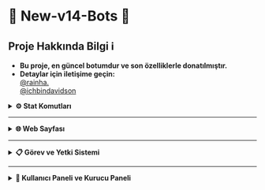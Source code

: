 # 🚀 New-v14-Bots 🚀

## Proje Hakkında Bilgi ℹ️
- **Bu proje, en güncel botumdur ve son özelliklerle donatılmıştır.**  
- **Detaylar için iletişime geçin:**  
  [@rainha.](https://discord.com/users/908464652688711680)  
  [@ichbindavidson](https://discord.com/users/329701850037092352)


<details>
  <summary><b>⚙️ Stat Komutları</b></summary>

| Komut                  | Görsel                                                                                                 |
| ---------------------- | ------------------------------------------------------------------------------------------------------ |
| **stat**               | ![image](./images/stat.png)                                                                            |
| **top**                | ![image](./images/top.png)                                                                             |
| **level**              | ![image](./images/rank.png)                                                                            |
</details>

---

<details>
  <summary><b>🌐 Web Sayfası</b></summary>

| Komut                  | Görsel                                                                                                 |
| ---------------------- | ------------------------------------------------------------------------------------------------------ |
| **web login**          | ![image](./images/weblogin.png)                                                                        |
| **web sayfası**        | ![image](./images/websayfası.png)                                                                      |
| **sunucu listesi**     | ![image](./images/sunuculistesi.png)                                                                   |
</details>

---

<details>
  <summary><b>📋 Görev ve Yetki Sistemi</b></summary>

| Komut                  | Görsel                                                                                                 |
| ---------------------- | ------------------------------------------------------------------------------------------------------ |
| **görev**              | ![image](./images/görev.png)                                                                           |
| **yetki bilgi**        | ![image](./images/yetkibilgi.png)                                                                      |
| **oryantasyon**        | ![image](./images/oryantasyon.png)                                                                     |
</details>

---

<details>
  <summary><b>👤 Kullanıcı Paneli ve Kurucu Paneli</b></summary>

| Komut                  | Görsel                                                                                                 |
| ---------------------- | ------------------------------------------------------------------------------------------------------ |
| **kullanıcı paneli**    | ![image](./images/kullanıcıpaneli.png)                                                                |
| **kurucu paneli**       | ![image](./images/kurucupaneli.png)                                                                   |
</details>
